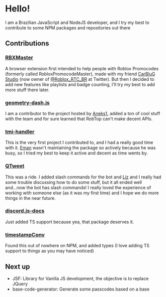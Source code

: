 # Hello!

I am a Brazilian JavaScript and NodeJS developer, and I try my best to contribute to some NPM packages and repositories out there

## Contributions

### [RBXMaster](https://github.com/leonardobagi/RBXMaster)
A browser extension first intended to help people with Roblox Promocodes (formerly called RobloxPromocodeMaster), made with my friend [CarBluG Studio](https://youtube.com/c/CarBluGStudio) (now owner of [@Roblox_RTC_BR](https://twitter.com/Roblox_RTC_BR) at Twitter). But then I decided to add new features like playlists and badge counting, I'll try my best to add more stuff there later.

### [geometry-dash.js](https://github.com/Aneks1/geometry-dash.js)
I am a contributor to the project hosted by [Aneks1](https://github.com/Aneks1), added a ton of cool stuff with the team and for sure learned that RobTop can't make decent APIs.

### [tmi-handler](https://github.com/EmanSza/tmi-handler)
This is the very first project I contributed to, and I had a really good time with it. [Eman](https://github.com/EmanSza) wasn't maintaining the package so actively because he was busy, so I tried my best to keep it active and decent as time wents by.

### [QTweet](https://github.com/atomheartother/QTweet)
This was a ride. I added slash commands for the bot and [Liz](https://github.com/atomheartother) and I really had some trouble discussing how to do some stuff, but it all ended well and...now the bot has slash commands! I really loved the experience of working with someone else (as it was my first time) and I hope we do more things in the near future.

### [discord.js-docs](https://github.com/TeeSeal/discord.js-docs)
Just added TS support because yea, that package deserves it.

### [timestampConv](https://github.com/Czekin/timestampConv)
Found this out of nowhere on NPM, and added types (I love adding TS support to things as you may have noticed)

## Next up
- JSF: Library for Vanilla JS development, the objective is to replace JQuery
- base-code-generator: Generate some passcodes based on a base
